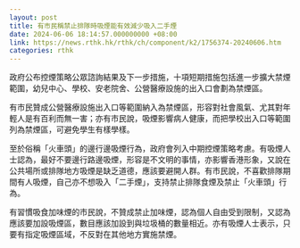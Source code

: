 ```yaml
---
layout: post
title: 有市民稱禁止排隊時吸煙能有效減少吸入二手煙
date: 2024-06-06 18:14:57.000000000 +08:00
link: https://news.rthk.hk/rthk/ch/component/k2/1756374-20240606.htm
categories: rthk
---
```


政府公布控煙策略公眾諮詢結果及下一步措施，十項短期措施包括進一步擴大禁煙範圍，幼兒中心、學校、安老院舍、公營醫療設施的出入口會劃為禁煙區。

有市民贊成公營醫療設施出入口等範圍納入為禁煙區，形容對社會風氣、尤其對年輕人是有百利而無一害；亦有市民說，吸煙影響病人健康，而把學校出入口等範圍列為禁煙區，可避免學生有樣學樣。

至於俗稱「火車頭」的邊行邊吸煙行為，政府會列入中期控煙策略考慮。有吸煙人士認為，最好不要邊行路邊吸煙，形容是不文明的事情，亦影響香港形象，又說在公共場所或排隊地方吸煙是缺乏道德，應該要避開人群。有市民說，不喜歡排隊期間有人吸煙，自己亦不想吸入「二手煙」，支持禁止排隊食煙及禁止「火車頭」行為。

有習慣吸食加味煙的市民說，不贊成禁止加味煙，認為個人自由受到限制，又認為應該要加設吸煙區，數目應該加設到與垃圾桶的數量相近。亦有吸煙人士表示，只要有指定吸煙區域，不反對在其他地方實施禁煙。

